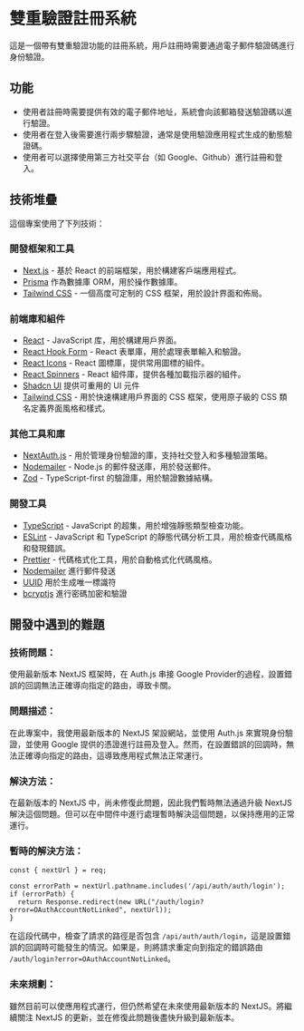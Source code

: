 # 雙重驗證註冊系統
這是一個帶有雙重驗證功能的註冊系統，用戶註冊時需要通過電子郵件驗證碼進行身份驗證。

## 功能

- 使用者註冊時需要提供有效的電子郵件地址，系統會向該郵箱發送驗證碼以進行驗證。
- 使用者在登入後需要進行兩步驟驗證，通常是使用驗證應用程式生成的動態驗證碼。
- 使用者可以選擇使用第三方社交平台（如 Google、Github）進行註冊和登入。

## 技術堆疊

這個專案使用了下列技術：

### 開發框架和工具

- [Next.js](https://nextjs.org/) - 基於 React 的前端框架，用於構建客戶端應用程式。
- [Prisma](https://www.prisma.io/) 作為數據庫 ORM，用於操作數據庫。
- [Tailwind CSS](https://tailwindcss.com/) - 一個高度可定制的 CSS 框架，用於設計界面和佈局。

### 前端庫和組件

- [React](https://reactjs.org/) - JavaScript 库，用於構建用戶界面。
- [React Hook Form](https://react-hook-form.com/) - React 表單庫，用於處理表單輸入和驗證。
- [React Icons](https://react-icons.github.io/react-icons/) - React 圖標庫，提供常用圖標的組件。
- [React Spinners](https://www.npmjs.com/package/react-spinners) - React 組件庫，提供各種加載指示器的組件。
- [Shadcn UI](https://ui.shadcn.com/) 提供可重用的 UI 元件
- [Tailwind CSS](https://tailwindcss.com/) - 用於快速構建用戶界面的 CSS 框架，使用原子級的 CSS 類名定義界面風格和樣式。

### 其他工具和庫

- [NextAuth.js](https://next-auth.js.org/) - 用於管理身份驗證的庫，支持社交登入和多種驗證策略。
- [Nodemailer](https://nodemailer.com/about/) - Node.js 的郵件發送庫，用於發送郵件。
- [Zod](https://github.com/colinhacks/zod) - TypeScript-first 的驗證庫，用於驗證數據結構。

### 開發工具

- [TypeScript](https://www.typescriptlang.org/) - JavaScript 的超集，用於增強靜態類型檢查功能。
- [ESLint](https://eslint.org/) - JavaScript 和 TypeScript 的靜態代碼分析工具，用於檢查代碼風格和發現錯誤。
- [Prettier](https://prettier.io/) - 代碼格式化工具，用於自動格式化代碼風格。
- [Nodemailer](https://nodemailer.com/) 進行郵件發送
- [UUID](https://www.npmjs.com/package/uuid) 用於生成唯一標識符
- [bcryptjs](https://www.npmjs.com/package/bcryptjs) 進行密碼加密和驗證


## 開發中遇到的難題

### 技術問題：
使用最新版本 NextJS 框架時，在 Auth.js 串接 Google Provider的過程，設置錯誤的回調無法正確導向指定的路由，導致卡關。

### 問題描述： 
在此專案中，我使用最新版本的 NextJS 架設網站，並使用 Auth.js 來實現身份驗證，並使用 Google 提供的憑證進行註冊及登入。然而，在設置錯誤的回調時，無法正確導向指定的路由，這導致應用程式無法正常運行。

### 解決方法： 
在最新版本的 NextJS 中，尚未修復此問題，因此我們暫時無法通過升級 NextJS 解決這個問題。但可以在中間件中進行處理暫時解決這個問題，以保持應用的正常運行。

### 暫時的解決方法：
```javascript=
const { nextUrl } = req;

const errorPath = nextUrl.pathname.includes('/api/auth/auth/login');
if (errorPath) {
  return Response.redirect(new URL("/auth/login?error=OAuthAccountNotLinked", nextUrl));
}
```
在這段代碼中，檢查了請求的路徑是否包含 `/api/auth/auth/login`，這是設置錯誤的回調時可能發生的情況。如果是，則將請求重定向到指定的錯誤路由 `/auth/login?error=OAuthAccountNotLinked`。

### 未來規劃： 
雖然目前可以使應用程式運行，但仍然希望在未來使用最新版本的 NextJS。將繼續關注 NextJS 的更新，並在修復此問題後盡快升級到最新版本。
